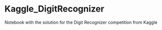 # Kaggle_DigitRecognizer
Notebook with the solution for the Digit Recognizer competition from Kaggle
